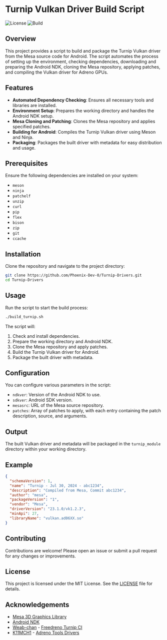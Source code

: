 # Turnip Vulkan Driver Build Script

![License](https://img.shields.io/badge/license-MIT-blue.svg)
![Build](https://img.shields.io/badge/build-passing-brightgreen.svg)

## Overview

This project provides a script to build and package the Turnip Vulkan driver from the Mesa source code for Android. The script automates the process of setting up the environment, checking dependencies, downloading and preparing the Android NDK, cloning the Mesa repository, applying patches, and compiling the Vulkan driver for Adreno GPUs.

## Features

- **Automated Dependency Checking**: Ensures all necessary tools and libraries are installed.
- **Environment Setup**: Prepares the working directory and handles the Android NDK setup.
- **Mesa Cloning and Patching**: Clones the Mesa repository and applies specified patches.
- **Building for Android**: Compiles the Turnip Vulkan driver using Meson and Ninja.
- **Packaging**: Packages the built driver with metadata for easy distribution and usage.

## Prerequisites

Ensure the following dependencies are installed on your system:

- `meson`
- `ninja`
- `patchelf`
- `unzip`
- `curl`
- `pip`
- `flex`
- `bison`
- `zip`
- `git`
- `ccache`

## Installation

Clone the repository and navigate to the project directory:

```sh
git clone https://github.com/Phoenix-Dev-0/Turnip-Drivers.git
cd Turnip-Drivers
```

## Usage

Run the script to start the build process:

```sh
./build_turnip.sh
```

The script will:

1. Check and install dependencies.
2. Prepare the working directory and Android NDK.
3. Clone the Mesa repository and apply patches.
4. Build the Turnip Vulkan driver for Android.
5. Package the built driver with metadata.

## Configuration

You can configure various parameters in the script:

- `ndkver`: Version of the Android NDK to use.
- `sdkver`: Android SDK version.
- `mesasrc`: URL of the Mesa source repository.
- `patches`: Array of patches to apply, with each entry containing the patch description, source, and arguments.

## Output

The built Vulkan driver and metadata will be packaged in the `turnip_module` directory within your working directory.

## Example

```json
{
  "schemaVersion": 1,
  "name": "Turnip - Jul 30, 2024 - abc1234",
  "description": "Compiled from Mesa, Commit abc1234",
  "author": "mesa",
  "packageVersion": "1",
  "vendor": "Mesa",
  "driverVersion": "23.1.0/vk1.2.3",
  "minApi": 27,
  "libraryName": "vulkan.ad06XX.so"
}
```

## Contributing

Contributions are welcome! Please open an issue or submit a pull request for any changes or improvements.

## License

This project is licensed under the MIT License. See the [LICENSE](LICENSE) file for details.

## Acknowledgements

- [Mesa 3D Graphics Library](https://mesa3d.org/)
- [Android NDK](https://developer.android.com/ndk)
- [Weab-chan](https://github.com/Weab-chan) - [Freedreno Turnip CI](https://github.com/Weab-chan/freedreno_turnip-CI)
- [K11MCH1](https://github.com/K11MCH1) - [Adreno Tools Drivers](https://github.com/K11MCH1/AdrenoToolsDrivers)
